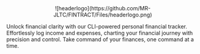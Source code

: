 <div align="center">
  ![headerlogo](https://github.com/MR-JLTC/FINTRACT/Files/headerlogo.png)
</div>
<!-- MANPAGE: END EXCLUDED SECTION -->

Unlock financial clarity with our CLI-powered personal financial tracker. Effortlessly log income and expenses, charting your financial journey with precision and control. Take command of your finances, one command at a time.
